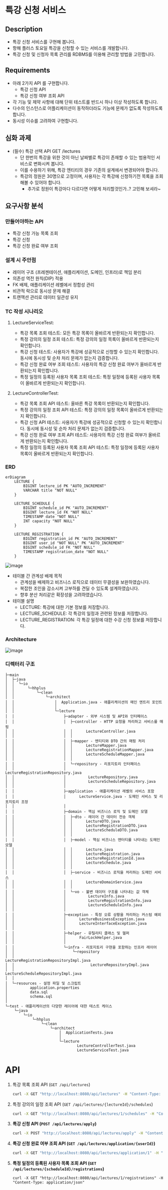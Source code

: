 # 특강 신청 서비스

## Description
- 특강 신청 서비스를 구현해 봅니다.
- 항해 플러스 토요일 특강을 신청할 수 있는 서비스를 개발합니다.
- 특강 신청 및 신청자 목록 관리를 RDBMS를 이용해 관리할 방법을 고민합니다.

## Requirements
- 아래 2가지 API 를 구현합니다.
    - 특강 신청 API
    - 특강 신청 여부 조회 API
- 각 기능 및 제약 사항에 대해 단위 테스트를 반드시 하나 이상 작성하도록 합니다.
- 다수의 인스턴스로 어플리케이션이 동작하더라도 기능에 문제가 없도록 작성하도록 합니다.
- 동시성 이슈를 고려하여 구현합니다.

## 심화 과제
- (필수) 특강 선택 API GET /lectures
    - 단 한번의 특강을 위한 것이 아닌 날짜별로 특강이 존재할 수 있는 범용적인 서비스로 변화시켜 봅니다.
    - 이를 수용하기 위해, 특강 엔티티의 경우 기존의 설계에서 변경되어야 합니다.
    - 특강의 정원은 30명으로 고정이며, 사용자는 각 특강에 신청하기전 목록을 조회해볼 수 있어야 합니다.
        - 추가로 정원이 특강마다 다르다면 어떻게 처리할것인가..? 고민해 보셔라~

## 요구사항 분석

### 만들어야하는 API
- 특강 신청 가능 목록 조회
- 특강 신청
- 특강 신청 완료 여부 조회

### 설계 시 주안점
- 레이어 구조 (프레젠테이션, 애플리케이션, 도메인, 인프라)로 책임 분리
- 의존성 역전 원칙(DIP) 적용
- FK 배제, 애플리케이션 레벨에서 정합성 관리
- 비관적 락으로 동시성 문제 해결
- 트랜잭션 관리로 데이터 일관성 유지

### TC 작성 시나리오
1. LectureServiceTest:
    - 특강 목록 조회 테스트: 모든 특강 목록이 올바르게 반환되는지 확인합니다.
    - 특정 강의의 일정 조회 테스트: 특정 강의의 일정 목록이 올바르게 반환되는지 확인합니다.
    - 특강 신청 테스트: 사용자가 특강에 성공적으로 신청할 수 있는지 확인합니다. 동시에 동시성 및 순차 처리 문제가 없는지 검증합니다.
    - 특강 신청 완료 여부 조회 테스트: 사용자의 특강 신청 완료 여부가 올바르게 반환되는지 확인합니다.
    - 특정 일정의 등록된 사용자 목록 조회 테스트: 특정 일정에 등록된 사용자 목록이 올바르게 반환되는지 확인합니다.

2. LectureControllerTest:
    - 특강 목록 조회 API 테스트: 올바른 특강 목록이 반환되는지 확인합니다.
    - 특정 강의의 일정 조회 API 테스트: 특정 강의의 일정 목록이 올바르게 반환되는지 확인합니다.
    - 특강 신청 API 테스트: 사용자가 특강에 성공적으로 신청할 수 있는지 확인합니다. 동시에 동시성 및 순차 처리 문제가 없는지 검증합니다.
    - 특강 신청 완료 여부 조회 API 테스트: 사용자의 특강 신청 완료 여부가 올바르게 반환되는지 확인합니다.
    - 특정 일정의 등록된 사용자 목록 조회 API 테스트: 특정 일정에 등록된 사용자 목록이 올바르게 반환되는지 확인합니다.

### ERD

```Mermaid
erDiagram
    LECTURE {
        BIGINT lecture_id PK "AUTO_INCREMENT"
        VARCHAR title "NOT NULL"
    }

    LECTURE_SCHEDULE {
        BIGINT schedule_id PK "AUTO_INCREMENT"
        BIGINT lecture_id FK "NOT NULL"
        TIMESTAMP date "NOT NULL"
        INT capacity "NOT NULL"
    }

    LECTURE_REGISTRATION {
        BIGINT registration_id PK "AUTO_INCREMENT"
        BIGINT user_id "NOT NULL" PK "AUTO_INCREMENT"
        BIGINT schedule_id FK "NOT NULL"
        TIMESTAMP registration_date "NOT NULL"
    }
```
![image](https://github.com/ghwoo93/hhplus-lecture-2week/assets/26402238/c24c7b34-d918-4f7a-adea-6c9afe23bc8b)

- 테이블 간 관계성 배제 목적 
    - 관계성을 배제하고 비즈니스 로직으로 데이터 무결성을 보완하였습니다.
    - 복잡한 조인을 감소시켜 고부하를 견딜 수 있도록 설계하였습니다.
    - 향후 분산 처리같은 확장성을 고려하였습니다.
- 테이블 설명
    - LECTURE: 특강에 대한 기본 정보를 저장합니다. 
    - LECTURE_SCHEDULE: 각 특강의 일정과 관련된 정보를 저장합니다. 
    - LECTURE_REGISTRATION: 각 특강 일정에 대한 수강 신청 정보를 저장합니다. 

### Architecture
![image](https://github.com/ghwoo93/hhplus-lecture-2week/assets/26402238/381558af-3589-4a69-a49a-df0301c7690b)


### 디렉터리 구조

```Plain Text
├─main
│  ├─java
│  │  └─io
│  │      └─hhplus
│  │          └─clean
│  │              └─architect
│  │                  │  Application.java - 애플리케이션의 메인 엔트리 포인트
│  │                  │
│  │                  └─lecture
│  │                      ├─adapter - 외부 시스템 및 API와 인터페이스
│  │                      │  ├─controller - HTTP 요청을 처리하고 서비스를 매핑
│  │                      │  │      LectureController.java
│  │                      │  │
│  │                      │  ├─mapper - 엔티티와 DTO 간의 매핑 처리
│  │                      │  │      LectureMapper.java
│  │                      │  │      LectureRegistrationMapper.java
│  │                      │  │      LectureScheduleMapper.java
│  │                      │  │
│  │                      │  └─repository - 리포지토리 인터페이스
│  │                      │          LectureRegistrationRepository.java
│  │                      │          LectureRepository.java
│  │                      │          LectureScheduleRepository.java
│  │                      │
│  │                      ├─application - 애플리케이션 레벨의 서비스 포함
│  │                      │      LectureService.java - 도메인 서비스 및 리포지토리 조정
│  │                      │
│  │                      ├─domain - 핵심 비즈니스 로직 및 도메인 모델
│  │                      │  ├─dto - 레이어 간 데이터 전송 객체
│  │                      │  │      LectureDTO.java
│  │                      │  │      LectureRegistrationDTO.java
│  │                      │  │      LectureScheduleDTO.java
│  │                      │  │
│  │                      │  ├─model - 핵심 비즈니스 엔터티를 나타내는 도메인 모델
│  │                      │  │      Lecture.java
│  │                      │  │      LectureRegistration.java
│  │                      │  │      LectureRegistrationId.java
│  │                      │  │      LectureSchedule.java
│  │                      │  │
│  │                      │  ├─service - 비즈니스 로직을 처리하는 도메인 서비스
│  │                      │  │      LectureDomainService.java
│  │                      │  │
│  │                      │  └─vo - 불변 데이터 구조를 나타내는 값 객체
│  │                      │          LectureInfo.java
│  │                      │          LectureRegistrationInfo.java
│  │                      │          LectureScheduleInfo.java
│  │                      │
│  │                      ├─exception - 특정 오류 상황을 처리하는 커스텀 예외
│  │                      │      LectureBusinessException.java
│  │                      │      LectureInterfaceException.java
│  │                      │
│  │                      ├─helper - 유틸리티 클래스 및 헬퍼
│  │                      │      FairLockHelper.java
│  │                      │
│  │                      └─infra - 리포지토리 구현을 포함하는 인프라 레이어
│  │                          └─repository
│  │                                  LectureRegistrationRepositoryImpl.java
│  │                                  LectureRepositoryImpl.java
│  │                                  LectureScheduleRepositoryImpl.java
│  │
│  └─resources - 설정 파일 및 스크립트
│          application.properties
│          data.sql
│          schema.sql
│
└─test - 애플리케이션의 다양한 레이어에 대한 테스트 케이스
    └─java
        └─io
            └─hhplus
                └─clean
                    └─architect
                        │  ApplicationTests.java
                        │
                        └─lecture
                                LectureControllerTest.java
                                LectureServiceTest.java
```

# API

1. 특강 목록 조회 API (`GET /api/lectures`)
    
    ```bash
    curl -X GET "http://localhost:8080/api/lectures" -H "Content-Type: application/json"
    ```
    
2. 특정 강의의 일정 조회 API (`GET /api/lectures/{lectureId}/schedules`)
    
    ```bash
    curl -X GET "http://localhost:8080/api/lectures/1/schedules" -H "Content-Type: application/json"
    ```
    
3. **특강 신청 API (`POST /api/lectures/apply`)**
    
    ```bash
    curl -X POST "http://localhost:8080/api/lectures/apply" -H "Content-Type: application/x-www-form-urlencoded" -d "userId=1&scheduleId=1"
    ```
    
4. **특강 신청 완료 여부 조회 API (`GET /api/lectures/application/{userId}`)**
    
    ```bash
    curl -X GET "http://localhost:8080/api/lectures/application/1" -H "Content-Type: application/json"
    ```
    
5. **특정 일정의 등록된 사용자 목록 조회 API (`GET /api/lectures/{scheduleId}/registrations`)**
    
    ```wasm
    curl -X GET "http://localhost:8080/api/lectures/1/registrations" -H "Content-Type: application/json"
    ```
